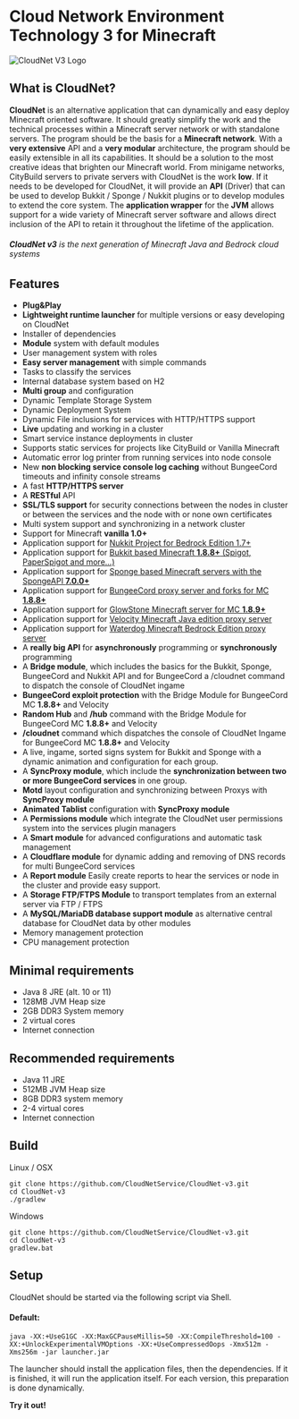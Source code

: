 # Cloud Network Environment Technology 3 for Minecraft

![CloudNet V3 Logo](./docs/images/header.png)

## What is CloudNet?

**CloudNet** is an alternative application that can dynamically and easy deploy Minecraft oriented software. It should greatly simplify the work and the technical processes within a Minecraft server network or with standalone servers. The program should be the basis for a **Minecraft network**. With a **very extensive** API and a **very modular** architecture, the program should be easily extensible in all its capabilities. It should be a solution to the most creative ideas that brighten our Minecraft world. From minigame networks, CityBuild servers to private servers with CloudNet is the work **low**. If it needs to be developed for CloudNet, it will provide an **API** (Driver) that can be used to develop Bukkit / Sponge / Nukkit plugins or to develop modules to extend the core system. The **application wrapper** for the **JVM** allows support for a wide variety of Minecraft server software and allows direct inclusion of the API to retain it throughout the lifetime of the application.

###### **CloudNet v3** is the next generation of Minecraft Java and Bedrock cloud systems

## Features

- **Plug&Play**
- **Lightweight runtime launcher** for multiple versions or easy developing on CloudNet
- Installer of dependencies
- **Module** system with default modules
- User management system with roles
- **Easy server management** with simple commands
- Tasks to classify the services
- Internal database system based on H2
- **Multi group** and configuration
- Dynamic Template Storage System
- Dynamic Deployment System
- Dynamic File inclusions for services with HTTP/HTTPS support
- **Live** updating and working in a cluster
- Smart service instance deployments in cluster
- Supports static services for projects like CityBuild or Vanilla Minecraft
- Automatic error log printer from running services into node console
- New **non blocking service console log caching** without BungeeCord timeouts and infinity console streams
- A fast **HTTP/HTTPS server**
- A **RESTful** API
- **SSL/TLS support** for security connections between the nodes in cluster or between the services and the node with or none own certificates
- Multi system support and synchronizing in a network cluster
- Support for Minecraft **vanilla 1.0+**
- Application support for [Nukkit Project for Bedrock Edition 1.7+](https://github.com/CloudburstMC/Nukkit)
- Application support for [Bukkit based Minecraft **1.8.8+** (Spigot, PaperSpigot and more...)](https://github.com/Bukkit/Bukkit)
- Application support for [Sponge based Minecraft servers with the SpongeAPI **7.0.0+**](https://www.spongepowered.org/)
- Application support for [BungeeCord proxy server and forks for MC **1.8.8+**](https://github.com/SpigotMC/BungeeCord)
- Application support for [GlowStone Minecraft server for MC **1.8.9+**](https://glowstone.net)
- Application support for [Velocity Minecraft Java edition proxy server](https://www.velocitypowered.com)
- Application support for [Waterdog Minecraft Bedrock Edition proxy server](https://github.com/yesdog/Waterdog)
- A **really big API** for **asynchronously** programming or **synchronously** programming
- A **Bridge module**, which includes the basics for the Bukkit, Sponge, BungeeCord and Nukkit API and for BungeeCord a /cloudnet command to dispatch the console of CloudNet ingame
- **BungeeCord exploit protection** with the Bridge Module for BungeeCord MC **1.8.8+** and Velocity
- **Random Hub** and **/hub** command with the Bridge Module for BungeeCord MC **1.8.8+** and Velocity 
- **/cloudnet** command which dispatches the console of CloudNet Ingame for BungeeCord MC **1.8.8+** and Velocity
- A live, ingame, sorted signs system for Bukkit and Sponge with a dynamic animation and configuration for each group.
- A **SyncProxy module**, which include the **synchronization between two or more BungeeCord services** in one group.
- **Motd** layout configuration and synchronizing between Proxys with **SyncProxy module**
- **Animated Tablist** configuration with **SyncProxy module**
- A **Permissions module** which integrate the CloudNet user permissions system into the services plugin managers
- A **Smart module** for advanced configurations and automatic task management
- A **Cloudflare module** for dynamic adding and removing of DNS records for multi BungeeCord services
- A **Report module** Easily create reports to hear the services or node in the cluster and provide easy support.
- A **Storage FTP/FTPS Module** to transport templates from an external server via FTP / FTPS
- A **MySQL/MariaDB database support module** as alternative central database for CloudNet data by other modules
- Memory management protection
- CPU management protection

## Minimal requirements
- Java 8 JRE (alt. 10 or 11)
- 128MB JVM Heap size
- 2GB DDR3 System memory
- 2 virtual cores
- Internet connection

## Recommended requirements
- Java 11 JRE
- 512MB JVM Heap size
- 8GB DDR3 system memory
- 2-4 virtual cores
- Internet connection

## Build

Linux / OSX
```
git clone https://github.com/CloudNetService/CloudNet-v3.git
cd CloudNet-v3
./gradlew
```

Windows
```
git clone https://github.com/CloudNetService/CloudNet-v3.git
cd CloudNet-v3
gradlew.bat
```

## Setup

CloudNet should be started via the following script via Shell.

#### Default:

```
java -XX:+UseG1GC -XX:MaxGCPauseMillis=50 -XX:CompileThreshold=100 -XX:+UnlockExperimentalVMOptions -XX:+UseCompressedOops -Xmx512m -Xms256m -jar launcher.jar
```

The launcher should install the application files, then the dependencies. If it is finished, it will run the application itself.
For each version, this preparation is done dynamically.

**Try it out!**